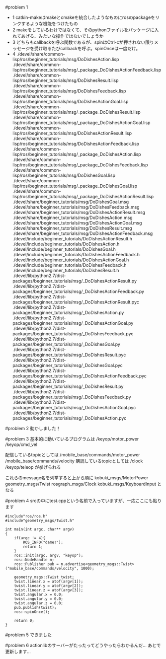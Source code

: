 #problem 1
- 1
catkin-makeはmakeとcmakeを統合したようなものにrosのpackageをリンクするような機能をつけたもの
- 2
makeをしているわけではなくて、そのpythonファイルをパッケージに入れてあげる、みたいな操作ではないでしょうか
- 3
どちらもcallbackを呼ぶ関数であるが、spinはCtrl-cが押されない限りメッセージを受け取るたびcallbackを呼ぶ。spinOnceは一度だけ。
- 4
./devel/share/common-lisp/ros/beginner_tutorials/msg/DoDishesAction.lisp
./devel/share/common-lisp/ros/beginner_tutorials/msg/_package_DoDishesActionFeedback.lisp
./devel/share/common-lisp/ros/beginner_tutorials/msg/DoDishesResult.lisp
./devel/share/common-lisp/ros/beginner_tutorials/msg/DoDishesFeedback.lisp
./devel/share/common-lisp/ros/beginner_tutorials/msg/DoDishesActionGoal.lisp
./devel/share/common-lisp/ros/beginner_tutorials/msg/_package_DoDishesResult.lisp
./devel/share/common-lisp/ros/beginner_tutorials/msg/_package_DoDishesActionGoal.lisp
./devel/share/common-lisp/ros/beginner_tutorials/msg/DoDishesActionResult.lisp
./devel/share/common-lisp/ros/beginner_tutorials/msg/DoDishesActionFeedback.lisp
./devel/share/common-lisp/ros/beginner_tutorials/msg/_package_DoDishesAction.lisp
./devel/share/common-lisp/ros/beginner_tutorials/msg/_package_DoDishesFeedback.lisp
./devel/share/common-lisp/ros/beginner_tutorials/msg/DoDishesGoal.lisp
./devel/share/common-lisp/ros/beginner_tutorials/msg/_package_DoDishesGoal.lisp
./devel/share/common-lisp/ros/beginner_tutorials/msg/_package_DoDishesActionResult.lisp
./devel/share/beginner_tutorials/msg/DoDishesGoal.msg
./devel/share/beginner_tutorials/msg/DoDishesFeedback.msg
./devel/share/beginner_tutorials/msg/DoDishesActionResult.msg
./devel/share/beginner_tutorials/msg/DoDishesAction.msg
./devel/share/beginner_tutorials/msg/DoDishesActionGoal.msg
./devel/share/beginner_tutorials/msg/DoDishesResult.msg
./devel/share/beginner_tutorials/msg/DoDishesActionFeedback.msg
./devel/include/beginner_tutorials/DoDishesActionResult.h
./devel/include/beginner_tutorials/DoDishesAction.h
./devel/include/beginner_tutorials/DoDishesGoal.h
./devel/include/beginner_tutorials/DoDishesActionFeedback.h
./devel/include/beginner_tutorials/DoDishesActionGoal.h
./devel/include/beginner_tutorials/DoDishesFeedback.h
./devel/include/beginner_tutorials/DoDishesResult.h
./devel/lib/python2.7/dist-packages/beginner_tutorials/msg/_DoDishesActionResult.py
./devel/lib/python2.7/dist-packages/beginner_tutorials/msg/_DoDishesActionFeedback.py
./devel/lib/python2.7/dist-packages/beginner_tutorials/msg/_DoDishesActionResult.pyc
./devel/lib/python2.7/dist-packages/beginner_tutorials/msg/_DoDishesAction.py
./devel/lib/python2.7/dist-packages/beginner_tutorials/msg/_DoDishesActionGoal.py
./devel/lib/python2.7/dist-packages/beginner_tutorials/msg/_DoDishesFeedback.pyc
./devel/lib/python2.7/dist-packages/beginner_tutorials/msg/_DoDishesGoal.py
./devel/lib/python2.7/dist-packages/beginner_tutorials/msg/_DoDishesResult.pyc
./devel/lib/python2.7/dist-packages/beginner_tutorials/msg/_DoDishesGoal.pyc
./devel/lib/python2.7/dist-packages/beginner_tutorials/msg/_DoDishesActionFeedback.pyc
./devel/lib/python2.7/dist-packages/beginner_tutorials/msg/_DoDishesResult.py
./devel/lib/python2.7/dist-packages/beginner_tutorials/msg/_DoDishesFeedback.py
./devel/lib/python2.7/dist-packages/beginner_tutorials/msg/_DoDishesActionGoal.pyc
./devel/lib/python2.7/dist-packages/beginner_tutorials/msg/_DoDishesAction.pyc

#problem 2
動かしました！

#problem 3
基本的に動いているプログラムは
/keyop/motor_power
/keyop/cmd_vel

配信しているtopicとしては
/mobile_base/commands/motor_power
/mobile_base/commands/velocity
購読しているtopicとしては
/clock
/keyop/teleop
が挙げられる

これらのmessage名を列挙すると上から順に
kobuki_msgs/MotorPower
geometry_msgs/Twist
rosgraph_msgs/Clock
kobuki_msgs/KeyboardInput
となる

#problem 4
srcの中にtest.cppという名前で入っていますが、一応ここにも貼ります

    #include"ros/ros.h"
    #include"geometry_msgs/Twist.h"

    int main(int argc, char** argv)
    {
        if(argc != 4){
            ROS_INFO("dame!");
            return 1;
        }
        ros::init(argc, argv, "keyop");
        ros::NodeHandle n;
        ros::Publisher pub = n.advertise<geometry_msgs::Twist>("mobile_base/commands/velocity", 1000);

        geometry_msgs::Twist twist;
        twist.linear.x = atof(argv[1]);
        twist.linear.y = atof(argv[2]);
        twist.linear.z = atof(argv[3]);
        twist.angular.x = 0.0;
        twist.angular.y = 0.0;
        twist.angular.z = 0.0;
        pub.publish(twist);
        ros::spinOnce();

        return 0;
    }

#problem 5
できました

#problem 6
actionlibのサーバーがたったってどうやったらわかるんだ…
あとで更新します…
